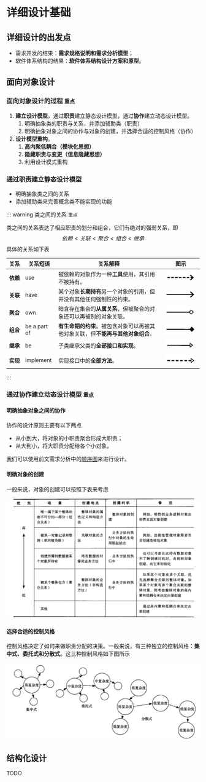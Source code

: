 # 详细设计基础

## 详细设计的出发点

- 需求开发的结果：**需求规格说明和需求分析模型**；
- 软件体系结构的结果：**软件体系结构设计方案和原型**。

## 面向对象设计

### 面向对象设计的过程 `重点`

1. **建立设计模型**，通过**职责**建立静态设计模型，通过**协作**建立动态设计模型。
   1. 明确抽象类的职责与关系，并添加辅助类（职责）
   2. 明确抽象对象之间的协作与对象的创建，并选择合适的控制风格（协作）
2. **设计模型重构**。
   1. **高内聚低耦合（模块化思想）**
   2. **隐藏职责与变更（信息隐藏思想）**
   3. 利用设计模式重构

### 通过**职责**建立静态设计模型

- 明确抽象类之间的关系
- 添加辅助类来完善概念类不能实现的功能

::: warning 类之间的关系 `重点`

类之间的关系表达了相应职责的划分和组合，它们有绝对的强弱关系，即
$$
依赖<关联<聚合<组合<继承
$$
具体的关系如下表

| <span style="white-space:nowrap;">关系</span> | 关系短语     | 关系解释                                                     | 图示                                                         |
| ------ | ------------ | ------------------------------------------------------------ | ------------------------------------------------------------ |
| **依赖** | use          | 被依赖的对象作为一种**工具**使用，其引用不被持有。           | ![Screen Shot 2024-06-19 at 10.22.58 AM](<Screen Shot 2024-06-19 at 10.22.58 AM.png>) |
| **关联** | have         | 某个对象**长期持有**另一个对象的引用，但并没有其他任何强制性的约束。 | ![Screen Shot 2024-06-19 at 10.25.13 AM](<Screen Shot 2024-06-19 at 10.25.13 AM.png>) |
| **聚合** | own          | 暗含存在集合的**从属关系**，但被聚合的对象还可以再被别的对象关联。 | ![Screen Shot 2024-06-19 at 10.27.18 AM](<Screen Shot 2024-06-19 at 10.27.18 AM.png>) |
| **组合** | be a part of | **有生命期的约束**。被包含对象可以再被其他对象关联，但**不能再与其他对象组合**。 | ![Screen Shot 2024-06-19 at 10.30.26 AM](<Screen Shot 2024-06-19 at 10.30.26 AM.png>) |
| **继承** | be           | 子类继承父类的**全部接口和实现**。                           | ![Screen Shot 2024-06-19 at 10.32.24 AM](<Screen Shot 2024-06-19 at 10.32.24 AM.png>) |
| **实现** | implement    | 实现接口中的**全部方法**。                                   | ![Screen Shot 2024-06-19 at 10.33.15 AM](<Screen Shot 2024-06-19 at 10.33.15 AM.png>) |

:::

### 通过**协作**建立动态设计模型 `重点`

#### 明确抽象对象之间的协作

协作的设计原则主要有以下两点

- 从小到大，将对象的小职责聚合形成大职责；
- 从大到小，将大职责分配给各个小对象。

我们可以使用前文需求分析中的[顺序图](./需求分析方法#交互图)来进行设计。

#### 明确对象的创建

一般来说，对象的创建可以按照下表来考虑

![Screen Shot 2024-06-19 at 10.50.35 AM](<Screen Shot 2024-06-19 at 10.50.35 AM.png>)

#### 选择合适的控制风格 

控制风格决定了如何来做职责分配的决策。一般来说，有三种独立的控制风格：**集中式、委托式和分散式**。这三种控制风格如下图所示

![Screen Shot 2024-06-19 at 10.53.33 AM](<Screen Shot 2024-06-19 at 10.53.33 AM.png>)

## 结构化设计

TODO
